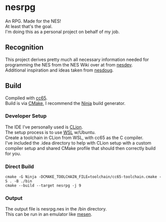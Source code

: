 # nesrpg
An RPG. Made for the NES!  
At least that's the goal.  
I'm doing this as a personal project on behalf of my job.

## Recognition
This project derives pretty much all necessary information needed for programming the NES from
the NES Wiki over at from [nesdev](https://www.nesdev.org/).  
Additional inspiration and ideas taken from [nesdoug](https://nesdoug.com).

## Build
Compiled with [cc65](https://cc65.github.io/).  
Build is via [CMake](https://cmake.org/), I recommend the [Ninja](https://ninja-build.org/) build generator.  

### Developer Setup
The IDE I've personally used is [CLion](https://www.jetbrains.com/clion/).  
The setup process is to use [WSL](https://learn.microsoft.com/en-us/windows/wsl/install) w/Ubuntu.  
Create a toolchain in CLion from WSL, with cc65 as the C compiler.  
I've included the .idea directory to help with CLion setup with a custom compiler setup and shared CMake profile that should then correctly build for you.

### Direct Build

    cmake -G Ninja -DCMAKE_TOOLCHAIN_FILE=toolchain/cc65-toolchain.cmake -S . -B ./bin
    cmake --build --target nesrpg -j 9

### Output
The output file is nesrpg.nes in the /bin directory.  
This can be run in an emulator like [mesen](https://www.mesen.ca/).  